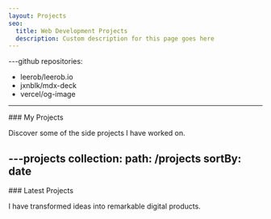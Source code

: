 ```yaml
---
layout: Projects
seo:
  title: Web Development Projects
  description: Custom description for this page goes here
---
```


---github
repositories:
  - leerob/leerob.io
  - jxnblk/mdx-deck
  - vercel/og-image
---

<PageTitle>
  ### My Projects
</PageTitle>

Discover some of the side projects I have worked on.



---projects
collection:
  path: /projects
  sortBy: date
---

<PageTitle>
  ### Latest Projects
</PageTitle>

I have transformed ideas into remarkable digital products.

